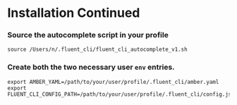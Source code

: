 # Installation Continued

### Source the autocomplete script in your profile <a href="#source-the-autocomplete-script-in-your-profile" id="source-the-autocomplete-script-in-your-profile"></a>

```
source /Users/n/.fluent_cli/fluent_cli_autocomplete_v1.sh
```

### Create both the two necessary user `env` entries.

```
export AMBER_YAML=/path/to/your/user/profile/.fluent_cli/amber.yaml
export FLUENT_CLI_CONFIG_PATH=/path/to/your/user/profile/.fluent_cli/config.json
```

